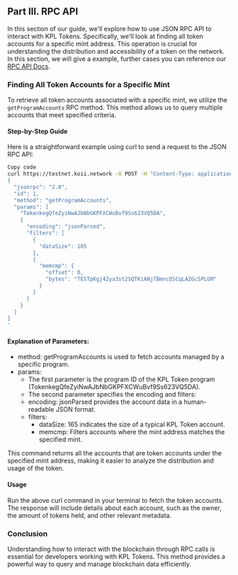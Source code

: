 
## Part III. RPC API
In this section of our guide, we'll explore how to use JSON RPC API to interact with KPL Tokens. Specifically, we'll look at finding all token accounts for a specific mint address. This operation is crucial for understanding the distribution and accessibility of a token on the network. In this section, we will give a example, further cases you can reference our [RPC API Docs](https://docs.koii.network/develop/rpcapi/http/). 

### Finding All Token Accounts for a Specific Mint
To retrieve all token accounts associated with a specific mint, we utilize the `getProgramAccounts` RPC method. This method allows us to query multiple accounts that meet specified criteria.

#### Step-by-Step Guide
Here is a straightforward example using curl to send a request to the JSON RPC API:

```bash
Copy code
curl https://testnet.koii.network -X POST -H "Content-Type: application/json" -d '
{
  "jsonrpc": "2.0",
  "id": 1,
  "method": "getProgramAccounts",
  "params": [
    "TokenkegQfeZyiNwAJbNbGKPFXCWuBvf9Ss623VQ5DA",
    {
      "encoding": "jsonParsed",
      "filters": [
        {
          "dataSize": 165
        },
        {
          "memcmp": {
            "offset": 0,
            "bytes": "TESTpKgj42ya3st2SQTKiANjTBmncQSCqLAZGcSPLGM"
          }
        }
      ]
    }
  ]
}
'
```
#### Explanation of Parameters:
- method: getProgramAccounts is used to fetch accounts managed by a specific program.
- params:
    - The first parameter is the program ID of the KPL Token program (TokenkegQfeZyiNwAJbNbGKPFXCWuBvf9Ss623VQ5DA).
    - The second parameter specifies the encoding and filters:
    - encoding: jsonParsed provides the account data in a human-readable JSON format.
    - filters:
        - dataSize: 165 indicates the size of a typical KPL Token account.
        - memcmp: Filters accounts where the mint address matches the specified mint.

This command returns all the accounts that are token accounts under the specified mint address, making it easier to analyze the distribution and usage of the token.

#### Usage
Run the above curl command in your terminal to fetch the token accounts. The response will include details about each account, such as the owner, the amount of tokens held, and other relevant metadata.

### Conclusion
Understanding how to interact with the blockchain through RPC calls is essential for developers working with KPL Tokens. This method provides a powerful way to query and manage blockchain data efficiently. 